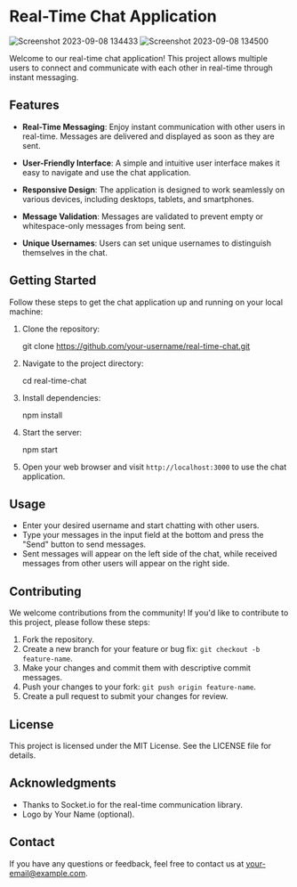 # Real-Time Chat Application

![Screenshot 2023-09-08 134433](https://github.com/AyhanAllahverdiyev/Realtime-Chat-messenger/assets/115575562/b4dd1a04-27cf-412c-8011-f9c5b75a7ff7)
![Screenshot 2023-09-08 134500](https://github.com/AyhanAllahverdiyev/Realtime-Chat-messenger/assets/115575562/ac1a203c-e728-4e1d-b896-b12f23a5ca93)

Welcome to our real-time chat application! This project allows multiple users to connect and communicate with each other in real-time through instant messaging.

## Features

- **Real-Time Messaging**: Enjoy instant communication with other users in real-time. Messages are delivered and displayed as soon as they are sent.

- **User-Friendly Interface**: A simple and intuitive user interface makes it easy to navigate and use the chat application.

- **Responsive Design**: The application is designed to work seamlessly on various devices, including desktops, tablets, and smartphones.

- **Message Validation**: Messages are validated to prevent empty or whitespace-only messages from being sent.

- **Unique Usernames**: Users can set unique usernames to distinguish themselves in the chat.

## Getting Started

Follow these steps to get the chat application up and running on your local machine:

1. Clone the repository:

   git clone https://github.com/your-username/real-time-chat.git

2. Navigate to the project directory:

   cd real-time-chat

3. Install dependencies:

   npm install

4. Start the server:

   npm start

5. Open your web browser and visit `http://localhost:3000` to use the chat application.

## Usage

- Enter your desired username and start chatting with other users.
- Type your messages in the input field at the bottom and press the "Send" button to send messages.
- Sent messages will appear on the left side of the chat, while received messages from other users will appear on the right side.

## Contributing

We welcome contributions from the community! If you'd like to contribute to this project, please follow these steps:

1. Fork the repository.
2. Create a new branch for your feature or bug fix: `git checkout -b feature-name`.
3. Make your changes and commit them with descriptive commit messages.
4. Push your changes to your fork: `git push origin feature-name`.
5. Create a pull request to submit your changes for review.

## License

This project is licensed under the MIT License. See the LICENSE file for details.

## Acknowledgments

- Thanks to Socket.io for the real-time communication library.
- Logo by Your Name (optional).

## Contact

If you have any questions or feedback, feel free to contact us at your-email@example.com.
